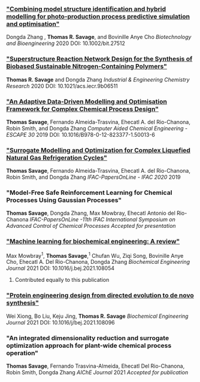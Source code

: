 
### [**"Combining model structure identification and hybrid modelling for photo‐production process predictive simulation and optimisation"** ](https://onlinelibrary.wiley.com/doi/full/10.1002/bit.27512)

Dongda Zhang , **Thomas R. Savage**, and Bovinille Anye Cho
_Biotechnology and Bioengineering_ 2020
DOI: 10.1002/bit.27512


### [**"Superstructure Reaction Network Design for the Synthesis of Biobased Sustainable Nitrogen-Containing Polymers"**](https://pubs.acs.org/doi/10.1021/acs.iecr.9b06511?goto=supporting-info)

**Thomas R. Savage** and Dongda Zhang
_Industrial & Engineering Chemistry Research_ 2020
DOI: 10.1021/acs.iecr.9b06511

### [**"An Adaptive Data-Driven Modelling and Optimisation Framework for Complex Chemical Process Design"**](https://www.sciencedirect.com/science/article/pii/B9780128233771500136)

**Thomas Savage**, Fernando Almeida-Trasvina, Ehecatl A. del Rio-Chanona, Robin Smith, and Dongda Zhang
_Computer Aided Chemical Engineering - ESCAPE 30_ 2019
DOI: 10.1016/B978-0-12-823377-1.50013-6

### [**"Surrogate Modelling and Optimization for Complex Liquefied Natural Gas Refrigeration Cycles"**](https://www.researchgate.net/publication/348713712_Surrogate_Modelling_and_Optimization_for_Complex_Liquefied_Natural_Gas_Refrigeration_Cycles)

**Thomas Savage**, Fernando Almeida-Trasvina, Ehecatl A. del Rio-Chanona, Robin Smith, and Dongda Zhang
_IFAC-PapersOnLine - IFAC 2020_ 2019

### "**Model-Free Safe Reinforcement Learning for Chemical Processes Using Gaussian Processes**"

**Thomas Savage**, Dongda Zhang, Max Mowbray, Ehecatl Antonio del Rio-Chanona
_IFAC-PapersOnLine -11th IFAC International Symposium on Advanced Control of Chemical Processes_ 
_Accepted for presentation_ 

### [**"Machine learning for biochemical engineering: A review"**](https://doi.org/10.1016/j.bej.2021.108054)

Max Mowbray<sup>1</sup>, **Thomas Savage**,<sup>1</sup> Chufan Wu, Ziqi Song, Bovinille Anye Cho, Ehecatl A. Del Rio-Chanona, Dongda Zhang
_Biochemical Engineering Journal_ 2021
DOI: 10.1016/j.bej.2021.108054

1. Contributed equally to this publication

### [**"Protein engineering design from directed evolution to de novo synthesis"**](https://doi.org/10.1016/j.bej.2021.108096)

Wei Xiong, Bo Liu, Keju Jing, **Thomas R. Savage**
_Biochemical Engineering Journal_ 2021
DOI: 10.1016/j/bej.2021.108096

### "**An integrated dimensionality reduction and surrogate optimization approach for plant-wide chemical process operation**"

**Thomas Savage**, Fernando Trasvina-Almeida, Ehecatl Del Rio-Chanona, Robin Smith, Dongda Zhang
_AIChE Journal_ 2021
_Accepted for publication_






